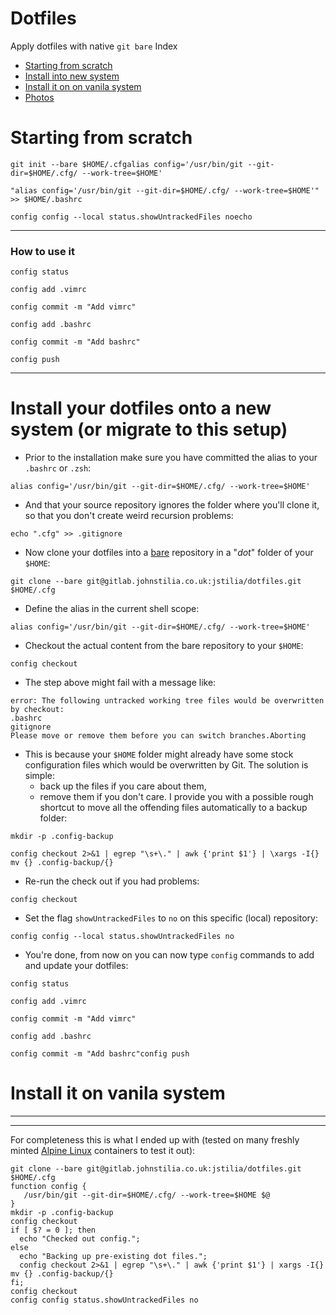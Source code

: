# Dotfiles

Apply dotfiles with native `git bare`
Index
* [Starting from scratch](#fromscratch)
* [Install into new system](#newsystem)
* [Install it on on vanila system](#vanila)
* [Photos](photos)


# <a name="fromscratch"></a>Starting from scratch


`git init --bare $HOME/.cfgalias config='/usr/bin/git --git-dir=$HOME/.cfg/ --work-tree=$HOME'`

`"alias config='/usr/bin/git --git-dir=$HOME/.cfg/ --work-tree=$HOME'" >> $HOME/.bashrc`

`config config --local status.showUntrackedFiles noecho`

---

### How to use it
`config status`

`config add .vimrc`

`config commit -m "Add vimrc"`

`config add .bashrc`

`config commit -m "Add bashrc"`

`config push`

---

# <a name="newsystem"></a>Install your dotfiles onto a new system (or migrate to this setup)

* Prior to the installation make sure you have committed the alias to your `.bashrc` or `.zsh`:

`alias config='/usr/bin/git --git-dir=$HOME/.cfg/ --work-tree=$HOME'`

* And that your source repository ignores the folder where you'll clone it, so that you don't create weird recursion problems:

`echo ".cfg" >> .gitignore`

* Now clone your dotfiles into a [bare](http://www.saintsjd.com/2011/01/what-is-a-bare-git-repository/) repository in a "_dot_" folder of your `$HOME`:

`git clone --bare git@gitlab.johnstilia.co.uk:jstilia/dotfiles.git $HOME/.cfg `

* Define the alias in the current shell scope:

`alias config='/usr/bin/git --git-dir=$HOME/.cfg/ --work-tree=$HOME'`

* Checkout the actual content from the bare repository to your `$HOME`:

`config checkout`

* The step above might fail with a message like:

```
error: The following untracked working tree files would be overwritten by checkout:
.bashrc
gitignore
Please move or remove them before you can switch branches.Aborting
```
* This is because your `$HOME` folder might already have some stock configuration files which would be overwritten by Git.
    The solution is simple:
    * back up the files if you care about them,
    * remove them if you don't care. I provide you with a possible rough shortcut to move all the offending files automatically to a backup folder:

`mkdir -p .config-backup`

`config checkout 2>&1 | egrep "\s+\." | awk {'print $1'} | \xargs -I{} mv {} .config-backup/{}`

* Re-run the check out if you had problems:

`config checkout`

* Set the flag `showUntrackedFiles` to `no` on this specific (local) repository:

`config config --local status.showUntrackedFiles no`

* You're done, from now on you can now type `config` commands to add and update your dotfiles:

`config status`

`config add .vimrc`

`config commit -m "Add vimrc"`

`config add .bashrc`

`config commit -m "Add bashrc"config push`


# <a name="vanila"></a>Install it on vanila system



---
---

For completeness this is what I ended up with (tested on many freshly minted [Alpine Linux](http://www.alpinelinux.org/) containers to test it out):

```
git clone --bare git@gitlab.johnstilia.co.uk:jstilia/dotfiles.git $HOME/.cfg
function config {
   /usr/bin/git --git-dir=$HOME/.cfg/ --work-tree=$HOME $@
}
mkdir -p .config-backup
config checkout
if [ $? = 0 ]; then
  echo "Checked out config.";
else
  echo "Backing up pre-existing dot files.";
  config checkout 2>&1 | egrep "\s+\." | awk {'print $1'} | xargs -I{} mv {} .config-backup/{}
fi;
config checkout
config config status.showUntrackedFiles no
```
